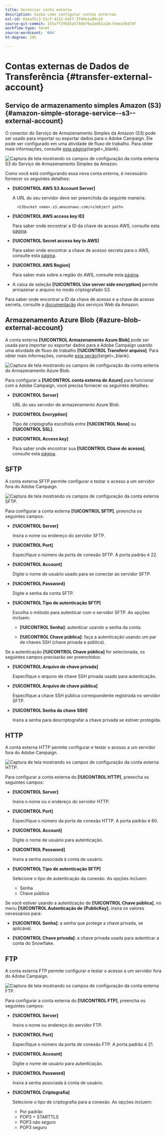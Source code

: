 ```yaml
---
title: Gerenciar conta externa
description: Saiba como configurar contas externas
exl-id: 6daa35c2-21cf-4121-ba57-3749e1ed9c2d
source-git-commit: 155a7f3fb55a579dbf9a2ad81a1dc7e4ea3847df
workflow-type: tm+mt
source-wordcount: '664'
ht-degree: 29%

---
```


# Contas externas de Dados de Transferência {#transfer-external-account}

## Serviço de armazenamento simples Amazon (S3) {#amazon-simple-storage-service--s3--external-account}

O conector do Serviço de Armazenamento Simples da Amazon (S3) pode ser usado para importar ou exportar dados para o Adobe Campaign. Ele pode ser configurado em uma atividade de fluxo de trabalho. Para obter mais informações, consulte [esta página](https://experienceleague.adobe.com/pt-br/docs/campaign-web/v8/wf/design-workflows/transfer-file){target=_blank}.

![Captura de tela mostrando os campos de configuração da conta externa S3 do Serviço de Armazenamento Simples da Amazon.](assets/external-AWS.png)

Como você está configurando essa nova conta externa, é necessário fornecer os seguintes detalhes:

* **[!UICONTROL AWS S3 Account Server]**

  A URL do seu servidor deve ser preenchida da seguinte maneira:

  `  <S3bucket name>.s3.amazonaws.com/<s3object path>`

* **[!UICONTROL AWS access key ID]**

  Para saber onde encontrar a ID da chave de acesso AWS, consulte esta [página](https://docs.aws.amazon.com/general/latest/gr/aws-sec-cred-types.html#access-keys-and-secret-access-keys).

* **[!UICONTROL Secret access key to AWS]**

  Para saber onde encontrar a chave de acesso secreta para o AWS, consulte esta [página](https://aws.amazon.com/fr/blogs/security/wheres-my-secret-access-key/).

* **[!UICONTROL AWS Region]**

  Para saber mais sobre a região do AWS, consulte esta [página](https://aws.amazon.com/about-aws/global-infrastructure/regions_az/).

* A caixa de seleção **[!UICONTROL Use server side encryption]** permite armazenar o arquivo no modo criptografado S3.

Para saber onde encontrar a ID da chave de acesso e a chave de acesso secreta, consulte a [documentação](https://docs.aws.amazon.com/general/latest/gr/aws-sec-cred-types.html#access-keys-and-secret-access-keys) dos serviços Web da Amazon.

## Armazenamento Azure Blob {#azure-blob-external-account}

A conta externa **[!UICONTROL Armazenamento Azure Blob]** pode ser usada para importar ou exportar dados para a Adobe Campaign usando uma atividade de fluxo de trabalho **[!UICONTROL Transferir arquivo]**. Para obter mais informações, consulte [esta seção](https://experienceleague.adobe.com/pt-br/docs/campaign-web/v8/wf/design-workflows/transfer-file){target=_blank}.

![Captura de tela mostrando os campos de configuração da conta externa do Armazenamento Azure Blob.](assets/external-azure.png)

Para configurar a **[!UICONTROL conta externa do Azure]** para funcionar com a Adobe Campaign, você precisa fornecer os seguintes detalhes:

* **[!UICONTROL Server]**

  URL do seu servidor de armazenamento Azure Blob.

* **[!UICONTROL Encryption]**

  Tipo de criptografia escolhida entre **[!UICONTROL None]** ou **[!UICONTROL SSL]**.

* **[!UICONTROL Access key]**

  Para saber onde encontrar sua **[!UICONTROL Chave de acesso]**, consulte esta [página](https://docs.microsoft.com/en-us/azure/storage/common/storage-account-keys-manage?tabs=azure-portal).

## SFTP

A conta externa SFTP permite configurar e testar o acesso a um servidor fora do Adobe Campaign.

![Captura de tela mostrando os campos de configuração da conta externa SFTP.](assets/ext-account-sftp.png)

Para configurar a conta externa **[!UICONTROL SFTP]**, preencha os seguintes campos:

* **[!UICONTROL Server]**

  Insira o nome ou endereço do servidor SFTP.

* **[!UICONTROL Port]**

  Especifique o número da porta de conexão SFTP. A porta padrão é 22.

* **[!UICONTROL Account]**

  Digite o nome de usuário usado para se conectar ao servidor SFTP.

* **[!UICONTROL Password]**

  Digite a senha da conta SFTP.

* **[!UICONTROL Tipo de autenticação SFTP]**

  Escolha o método para autenticar com o servidor SFTP. As opções incluem:

   * **[!UICONTROL Senha]**: autenticar usando a senha da conta.

   * **[!UICONTROL Chave pública]**: faça a autenticação usando um par de chaves SSH (chave privada e pública).

Se a autenticação **[!UICONTROL Chave pública]** for selecionada, os seguintes campos precisarão ser preenchidos:

* **[!UICONTROL Arquivo de chave privada]**

  Especifique o arquivo de chave SSH privada usado para autenticação.

* **[!UICONTROL Arquivo de chave pública]**

  Especifique a chave SSH pública correspondente registrada no servidor SFTP.

* **[!UICONTROL Senha da chave SSH]**

  Insira a senha para descriptografar a chave privada se estiver protegida.

## HTTP

A conta externa HTTP permite configurar e testar o acesso a um servidor fora do Adobe Campaign.

![Captura de tela mostrando os campos de configuração da conta externa HTTP.](assets/ext-account-http.png)

Para configurar a conta externa do **[!UICONTROL HTTP]**, preencha os seguintes campos:

* **[!UICONTROL Server]**

  Insira o nome ou o endereço do servidor HTTP.

* **[!UICONTROL Port]**

  Especifique o número da porta de conexão HTTP. A porta padrão é 80.

* **[!UICONTROL Account]**

  Digite o nome de usuário para autenticação.

* **[!UICONTROL Password]**

  Insira a senha associada à conta de usuário.

* **[!UICONTROL Tipo de autenticação SFTP]**

  Selecione o tipo de autenticação da conexão. As opções incluem:

   * Senha
   * Chave pública

Se você estiver usando a autenticação de **[!UICONTROL Chave pública]**, no menu **[!UICONTROL Autenticação de &lbrace;PublicKey]**, insira os valores necessários para:

* **[!UICONTROL Senha]**: a senha que protege a chave privada, se aplicável.

* **[!UICONTROL Chave privada]**: a chave privada usada para autenticar a conta do Snowflake.



## FTP

A conta externa FTP permite configurar e testar o acesso a um servidor fora do Adobe Campaign.

![Captura de tela mostrando os campos de configuração da conta externa FTP.](assets/ext-account-ftp.png)

Para configurar a conta externa do **[!UICONTROL FTP]**, preencha os seguintes campos:

* **[!UICONTROL Server]**

  Insira o nome ou endereço do servidor FTP.

* **[!UICONTROL Port]**

  Especifique o número da porta de conexão FTP. A porta padrão é 21.

* **[!UICONTROL Account]**

  Digite o nome de usuário para autenticação.

* **[!UICONTROL Password]**

  Insira a senha associada à conta de usuário.

* **[!UICONTROL Criptografia]**

  Selecione o tipo de criptografia para a conexão. As opções incluem:

   * Por padrão
   * POP3 + STARTTLS
   * POP3 não seguro
   * POP3 seguro
